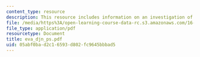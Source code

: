 ```yaml
---
content_type: resource
description: This resource includes information on an investigation of the space suit.
file: /media/https%3A/open-learning-course-data-rc.s3.amazonaws.com/16-423j-aerospace-biomedical-and-life-support-engineering-spring-2006/05abf0bad2c16593d802fc9645bbbad5_eva_djn_ps.pdf
file_type: application/pdf
resourcetype: Document
title: eva_djn_ps.pdf
uid: 05abf0ba-d2c1-6593-d802-fc9645bbbad5
---
```

